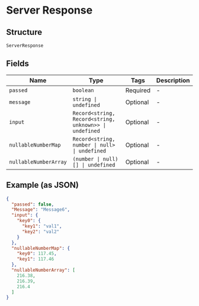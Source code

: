 
# Server Response

## Structure

`ServerResponse`

## Fields

| Name | Type | Tags | Description |
|  --- | --- | --- | --- |
| `passed` | `boolean` | Required | - |
| `message` | `string \| undefined` | Optional | - |
| `input` | `Record<string, Record<string, unknown>> \| undefined` | Optional | - |
| `nullableNumberMap` | `Record<string, number \| null> \| undefined` | Optional | - |
| `nullableNumberArray` | `(number \| null)[] \| undefined` | Optional | - |

## Example (as JSON)

```json
{
  "passed": false,
  "Message": "Message6",
  "input": {
    "key0": {
      "key1": "val1",
      "key2": "val2"
    }
  },
  "nullableNumberMap": {
    "key0": 117.45,
    "key1": 117.46
  },
  "nullableNumberArray": [
    216.38,
    216.39,
    216.4
  ]
}
```

